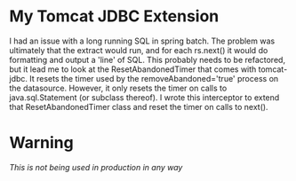 # My Tomcat JDBC Extension #

 I had an issue with a long running SQL in spring batch. The problem
 was ultimately that the extract would run, and for each rs.next() it
 would do formatting and output a 'line' of SQL.  This probably needs to
 be refactored, but it lead me to look at the ResetAbandonedTimer
 that comes with tomcat-jdbc.  It resets the timer used by the 
 removeAbandoned='true' process on the datasource. However, it only resets
 the timer on calls to java.sql.Statement (or subclass thereof).  I wrote
 this interceptor to extend that ResetAbandonedTimer class and reset the
 timer on calls to next().
 
# Warning #
*This is not being used in production in any way*
